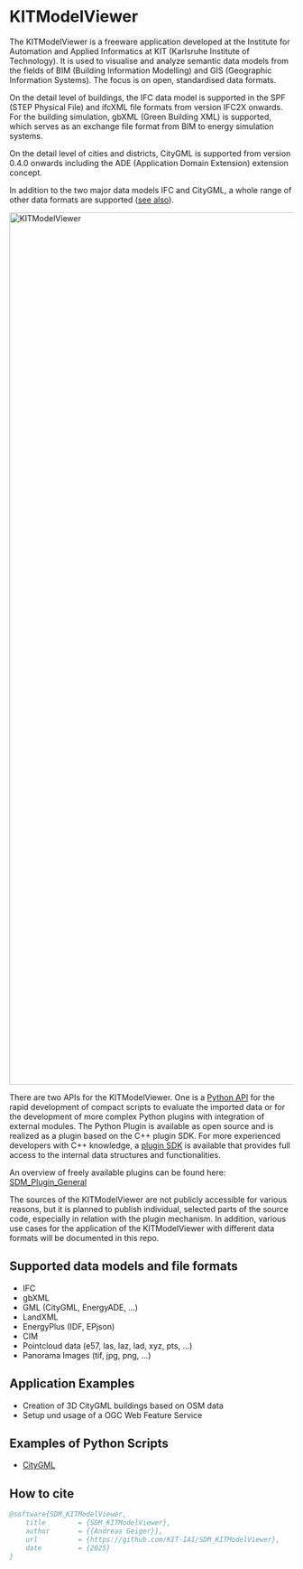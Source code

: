 # KITModelViewer

The KITModelViewer is a freeware application developed at the Institute for Automation and Applied Informatics at KIT (Karlsruhe Institute of Technology). It is used to visualise and analyze semantic data models from the fields of BIM (Building Information Modelling) and GIS (Geographic Information Systems). The focus is on open, standardised data formats.

On the detail level of buildings, the IFC data model is supported in the SPF (STEP Physical File) and ifcXML file formats from version IFC2X onwards. For the building simulation, gbXML (Green Building XML) is supported, which serves as an exchange file format from BIM to energy simulation systems.

On the detail level of cities and districts, CityGML is supported from version 0.4.0 onwards including the ADE (Application Domain Extension) extension concept.

In addition to the two major data models IFC and CityGML, a whole range of other data formats are supported ([see also](Supported-data-models-and-file-formats)).

<img width="1545" alt="KITModelViewer" src="https://github.com/user-attachments/assets/494ebacb-02d9-426f-9b8c-48ec2d2cbc8f">

There are two APIs for the KITModelViewer. One is a [Python API](https://github.com/KIT-IAI/SDM_Plugin_Python) for the rapid development of compact scripts to evaluate the imported data or for the development of more complex Python plugins with integration of external modules. The Python Plugin is available as open source and is realized as a plugin based on the C++ plugin SDK.
For more experienced developers with C++ knowledge, a [plugin SDK](https://github.com/KIT-IAI/SDM_Plugin_SDK) is available that provides full access to the internal data structures and functionalities.

An overview of freely available plugins can be found here: [SDM_Plugin_General](https://github.com/KIT-IAI/SDM_Plugin_General)

The sources of the KITModelViewer are not publicly accessible for various reasons, but it is planned to publish individual, selected parts of the source code, especially in relation with the plugin mechanism.
In addition, various use cases for the application of the KITModelViewer with different data formats will be documented in this repo.

## Supported data models and file formats
* IFC
* gbXML
* GML (CityGML, EnergyADE, ...)
* LandXML
* EnergyPlus (IDF, EPjson)
* CIM
* Pointcloud data (e57, las, laz, lad, xyz, pts, ...)
* Panorama Images (tif, jpg, png, ...)

## Application Examples
* Creation of 3D CityGML buildings based on OSM data
* Setup und usage of a OGC Web Feature Service
  
## Examples of Python Scripts
* [CityGML](CityGML)

## How to cite

```bibtex
@software{SDM_KITModelViewer,
	title        = {SDM_KITModelViewer},
	author       = {{Andreas Geiger}},
	url          = {https://github.com/KIT-IAI/SDM_KITModelViewer},
	date         = {2025}
}
```

